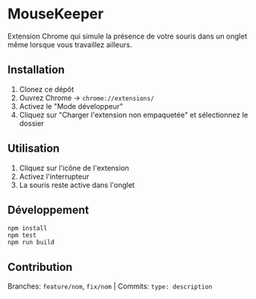 # MouseKeeper

Extension Chrome qui simule la présence de votre souris dans un onglet même lorsque vous travaillez ailleurs.

## Installation

1. Clonez ce dépôt
2. Ouvrez Chrome → `chrome://extensions/`
3. Activez le "Mode développeur"
4. Cliquez sur "Charger l'extension non empaquetée" et sélectionnez le dossier

## Utilisation

1. Cliquez sur l'icône de l'extension
2. Activez l'interrupteur
3. La souris reste active dans l'onglet

## Développement

```
npm install
npm test
npm run build
```

## Contribution

Branches: `feature/nom`, `fix/nom` | Commits: `type: description`
